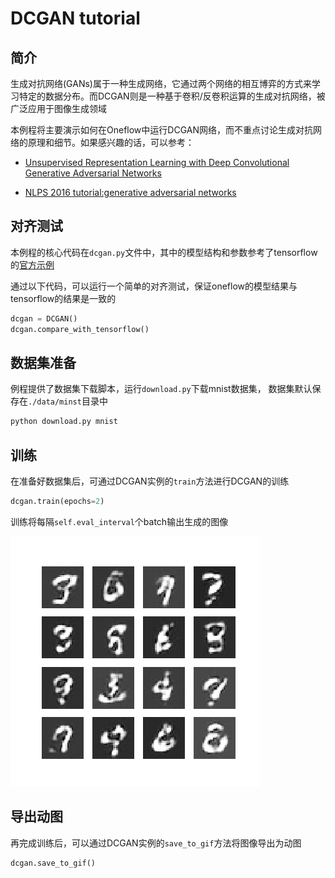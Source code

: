 # DCGAN tutorial 



## 简介

生成对抗网络(GANs)属于一种生成网络，它通过两个网络的相互博弈的方式来学习特定的数据分布。而DCGAN则是一种基于卷积/反卷积运算的生成对抗网络，被广泛应用于图像生成领域

本例程将主要演示如何在Oneflow中运行DCGAN网络，而不重点讨论生成对抗网络的原理和细节。如果感兴趣的话，可以参考：

- [Unsupervised Representation Learning with Deep Convolutional Generative Adversarial Networks](https://arxiv.org/abs/1511.06434)

- [NLPS 2016 tutorial:generative adversarial networks](https://arxiv.org/abs/1511.06434)



## 对齐测试

本例程的核心代码在`dcgan.py`文件中，其中的模型结构和参数参考了tensorflow的[官方示例](https://www.tensorflow.org/tutorials/generative/dcgan)

通过以下代码，可以运行一个简单的对齐测试，保证oneflow的模型结果与tensorflow的结果是一致的

```python
dcgan = DCGAN()
dcgan.compare_with_tensorflow()
```



## 数据集准备

例程提供了数据集下载脚本，运行`download.py`下载mnist数据集， 数据集默认保存在`./data/minst`目录中

```bash
python download.py mnist
```



## 训练

在准备好数据集后，可通过DCGAN实例的`train`方法进行DCGAN的训练

```python
dcgan.train(epochs=2)
```

训练将每隔`self.eval_interval`个batch输出生成的图像

![1](imgs/1.png)

## 导出动图

再完成训练后，可以通过DCGAN实例的`save_to_gif`方法将图像导出为动图

```python
dcgan.save_to_gif()
```